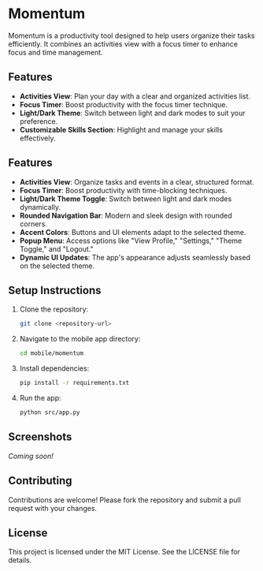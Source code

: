# Momentum

Momentum is a productivity tool designed to help users organize their tasks efficiently. It combines an activities view with a focus timer to enhance focus and time management.

## Features
- **Activities View**: Plan your day with a clear and organized activities list.
- **Focus Timer**: Boost productivity with the focus timer technique.
- **Light/Dark Theme**: Switch between light and dark modes to suit your preference.
- **Customizable Skills Section**: Highlight and manage your skills effectively.

## Features
- **Activities View**: Organize tasks and events in a clear, structured format.
- **Focus Timer**: Boost productivity with time-blocking techniques.
- **Light/Dark Theme Toggle**: Switch between light and dark modes dynamically.
- **Rounded Navigation Bar**: Modern and sleek design with rounded corners.
- **Accent Colors**: Buttons and UI elements adapt to the selected theme.
- **Popup Menu**: Access options like "View Profile," "Settings," "Theme Toggle," and "Logout."
- **Dynamic UI Updates**: The app's appearance adjusts seamlessly based on the selected theme.

## Setup Instructions
1. Clone the repository:
   ```bash
   git clone <repository-url>
   ```
2. Navigate to the mobile app directory:
   ```bash
   cd mobile/momentum
   ```
3. Install dependencies:
   ```bash
   pip install -r requirements.txt
   ```
4. Run the app:
   ```bash
   python src/app.py
   ```

## Screenshots
*Coming soon!*

## Contributing
Contributions are welcome! Please fork the repository and submit a pull request with your changes.

## License
This project is licensed under the MIT License. See the LICENSE file for details.
